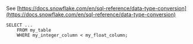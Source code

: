 See [https://docs.snowflake.com/en/sql-reference/data-type-conversion](https://docs.snowflake.com/en/sql-reference/data-type-conversion)
```
SELECT ...
    FROM my_table
    WHERE my_integer_column < my_float_column;
```
